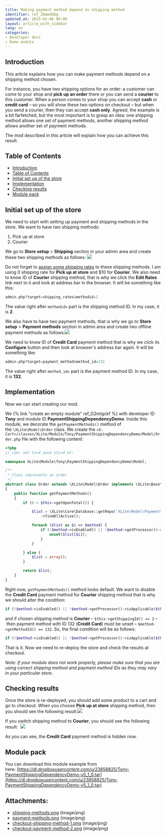 ```yaml
---
title: Making payment method depend on shipping method
identifier: ref_Z6mwXUDg
updated_at: 2015-01-06 00:00
layout: article_with_sidebar
lang: en
categories:
- Developer docs
- Demo module
---
```


## Introduction

This article explains how you can make payment methods depend on a shipping method chosen.

For instance, you have two shipping options for an order: a customer can come to your shop and **pick up an order** there or you can send a **courier** to this customer. When a person comes to your shop you can accept **cash** or **credit card** – so you will show these two options on checkout – but when you send a courier, then they can accept **cash only**. Agreed, the example is a bit farfetched, but the most important is to grasp an idea: one shipping method allows one set of payment methods, another shipping method allows another set of payment methods.

The mod described in this article will explain how you can achieve this result.

## Table of Contents

*   [Introduction](#introduction)
*   [Table of Contents](#table-of-contents)
*   [Initial set up of the store](#initial-set-up-of-the-store)
*   [Implementation](#implementation)
*   [Checking results](#checking-results)
*   [Module pack](#module-pack)

## Initial set up of the store

We need to start with setting up payment and shipping methods in the store. We want to have two shipping methods:

1.  Pick up at store
2.  Courier

We go to **Store setup** > **Shipping** section in your admin area and create these two shipping methods as follows:
![]({{site.baseurl}}/attachments/8225320/8356171.png)

Do not forget to [assign some shipping rates](http://kb.x-cart.com/en/shipping/custom_table_rates.html) to these shipping methods. I am using 0 shipping rate for **Pick up at store** and $10 for **Courier**. We also need to know ID of **Courier** shipping method, that is why we click the **Edit Rates** link next to it and look at address bar in the browser. It will be something like this: 

```php
admin.php?target=shipping_rates&methodid=2
```

The value right after `methodid=` part is the shipping method ID. In my case, it is **2**.

We also have to have two payment methods, that is why we go to **Store setup** > **Payment methods** section in admin area and create two offline payment methods as follows:![]({{site.baseurl}}/attachments/8225320/8356172.png)

We need to know ID of **Credit Card** payment method that is why we click its **Configure** button and then look at browser's address bar again. It will be something like: 

```php
admin.php?target=payment_method&method_id=132
```

The value right after `method_id=` part is the payment method ID. In my case, it is **132**.

## Implementation

Now we can start creating our mod.

We {% link "create an empty module" ref_G2mlgckf %} with developer ID **Tony** and module ID **PaymentShippingDependencyDemo**. Inside this module, we decorate the `getPaymentMethods()` method of the `\XLite\Model\Order` class. We create the `<X-Cart>/classes/XLite/Module/Tony/PaymentShippingDependencyDemo/Model/Order.php` file with the following content: 

```php
<?php
// vim: set ts=4 sw=4 sts=4 et:

namespace XLite\Module\Tony\PaymentShippingDependencyDemo\Model;

/**
 * Class represents an order
 */
abstract class Order extends \XLite\Model\Order implements \XLite\Base\IDecorator
{
	public function getPaymentMethods()
    {
        if (0 < $this->getOpenTotal()) {

            $list = \XLite\Core\Database::getRepo('XLite\Model\Payment\Method')
                ->findAllActive();

            foreach ($list as $i => $method) {
                if (!$method->isEnabled() || !$method->getProcessor()->isApplicable($this, $method)) {
                    unset($list[$i]);
                }
            }

        } else {
            $list = array();
        }

        return $list;
    }
}
```

Right now, `getPaymentMethods()` method looks default. We want to disable the **Credit Card** payment method for **Courier** shipping method that is why we should alter the condition: 

```php
if (!$method->isEnabled() || !$method->getProcessor()->isApplicable($this, $method))
```

and if chosen shipping method is **Courier** – `$this->getShippingId() == 2` – then payment method with ID 132 (**Credit Card**) must be unset – `$method->getMethodId() == 132`. So, the final condition will be as follows: 

```php
if (!$method->isEnabled() || !$method->getProcessor()->isApplicable($this, $method) || $this->getShippingId() == 2 && $method->getMethodId() == 132)
```

That is it. Now we need to re-deploy the store and check the results at checkout.

_Note: if your module does not work properly, please make sure that you are using correct shipping method and payment method IDs as they may vary in your particular store._

## Checking results

Once the store is re-deployed, you should add some product to a cart and go to checkout. When you choose **Pick up at store** shipping method, then you should see the following result:![]({{site.baseurl}}/attachments/8225320/8356173.png)

If you switch shipping method to **Courier**, you should see the following result:
 ![]({{site.baseurl}}/attachments/8225320/8356174.png)

As you can see, the **Credit Card** payment method is hidden now.

## Module pack

You can download this module example from here: [https://dl.dropboxusercontent.com/u/23858825/Tony-PaymentShippingDependencyDemo-v5_1_0.tar](https://dl.dropboxusercontent.com/u/23858825/Tony-PaymentShippingDependencyDemo-v5_1_0.tar)

## Attachments:

* [shipping-methods.png]({{site.baseurl}}/attachments/8225320/8356171.png) (image/png)
* [payment-methods.png]({{site.baseurl}}/attachments/8225320/8356172.png) (image/png)
* [checkout-shipping-method-1.png]({{site.baseurl}}/attachments/8225320/8356173.png) (image/png)
* [checkout-payment-method-2.png]({{site.baseurl}}/attachments/8225320/8356174.png) (image/png)